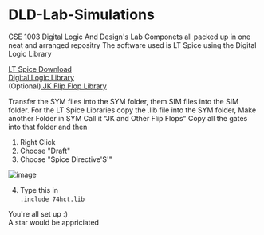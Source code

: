 # DLD-Lab-Simulations

CSE 1003 Digital Logic And Design's Lab Componets all packed up in one neat and arranged repositry
The software used is LT Spice using the Digital Logic Library

[LT Spice Download](https://www.analog.com/en/design-center/design-tools-and-calculators/ltspice-simulator.html)<br>
[Digital Logic Library](https://drive.google.com/drive/folders/1sz5DaakTJUfrwqgXImVOU6ZvJRxnmWbq?usp=sharing)<br>
(Optional)[ JK Flip Flop Library](https://drive.google.com/drive/folders/1AxNvEukkD_Not2DCSYs-KEuSgUy-gkGr?usp=sharing)

Transfer the SYM files into the SYM folder, them SIM files into the SIM folder.
For the LT Spice Libraries copy the .lib file into the SYM folder,
Make another Folder in SYM Call it "JK and Other Flip Flops"
Copy all the gates into that folder and then
1. Right Click
2. Choose "Draft"
3. Choose "Spice Directive'S'"

![image](https://user-images.githubusercontent.com/64661719/122266928-f48c2000-cef7-11eb-9f9b-05321bb618af.png)

4. Type this in <br>
```.include 74hct.lib```

You're all set up :)<br>
A star would be appriciated
